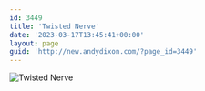 ```yaml
---
id: 3449
title: 'Twisted Nerve'
date: '2023-03-17T13:45:41+00:00'
layout: page
guid: 'http://new.andydixon.com/?page_id=3449'
---
```


![Twisted Nerve](https://i0.wp.com/assets.g8x2.ldn.idrivee2-23.com/posters/Twisted%20Nerve%2001.jpg?w=1200&ssl=1 "Twisted Nerve")